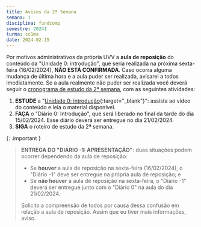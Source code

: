 ```yaml
---
title: Avisos da 2ª Semana
semana: 1
disciplina: fundcomp
semestre: 20241
turma: cc1ma
date: 2024-02-15
---
```


Por motivos administrativos da própria UVV a **aula de reposição** do conteúdo
da "Unidade 0: introdução", que seria realizada na próxima sexta-feira
(16/02/2024), **NÃO ESTÁ CONFIRMADA**. Caso ocorra alguma mudança de última hora
e a aula puder ser realizada, avisarei a todos imediatamente. Se a aula
realmente não puder ser realizada você deverá seguir o [cronograma de estudo
da 2ª semana](/disciplinas/fundamentos_computacao/estudo/#re2sem), com as
seguintes atividades:

1. **ESTUDE** a "[Unidade 0:
   introdução](http://cmprz.me/cr6100bu0){:target="\_blank"}": assista ao
   vídeo do conteúdo e leia o material disponível.
1. **FAÇA** o "Diário 0: Introdução", que será liberado no final da tarde do
   dia 15/02/2024. Esse diário deverá ser entregue no dia 21/02/2024.
1. **SIGA** o roteiro de estudo da 2ª semana.

{: .important }
> **ENTREGA DO "DIÁRIO -1: APRESENTAÇÃO"**: duas situações podem ocorrer
> dependendo da aula de reposição:
>
> * Se **houver** a aula de reposição na sexta-feira (16/02/2024), o "Diário -1"
>   deve ser entregue na própria aula de reposição; e
> * Se **não houver** a aula de reposição na sexta-feira, o "Diário -1" deverá
>   ser entregue junto com o "Diário 0" na aula do dia 21/02/2024.
> 
> Solicito a compreensão de todos por causa dessa confusão em relação a aula de
> reposição. Assim que eu tiver mais informações, aviso.
